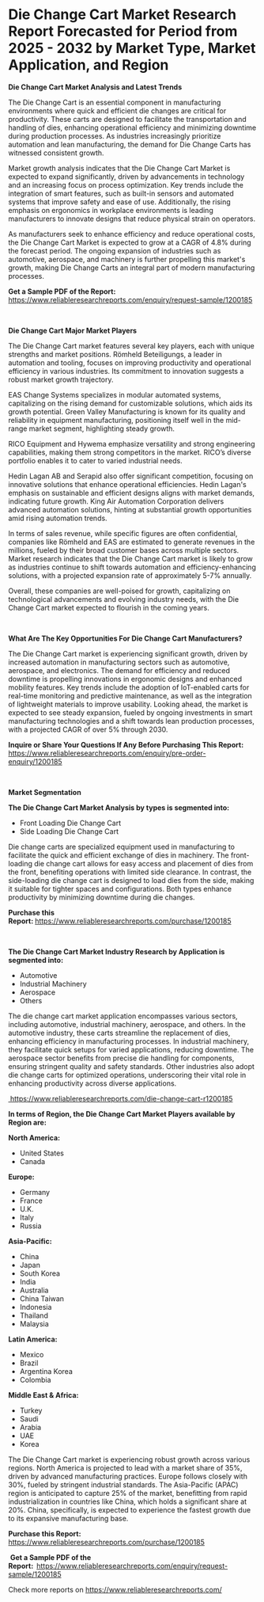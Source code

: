<p><h1>Die Change Cart Market Research Report Forecasted for Period from 2025 -  2032 by Market Type, Market Application, and Region</h1></p><p><strong>Die Change Cart Market Analysis and Latest Trends</strong></p>
<p><p>The Die Change Cart is an essential component in manufacturing environments where quick and efficient die changes are critical for productivity. These carts are designed to facilitate the transportation and handling of dies, enhancing operational efficiency and minimizing downtime during production processes. As industries increasingly prioritize automation and lean manufacturing, the demand for Die Change Carts has witnessed consistent growth.</p><p>Market growth analysis indicates that the Die Change Cart Market is expected to expand significantly, driven by advancements in technology and an increasing focus on process optimization. Key trends include the integration of smart features, such as built-in sensors and automated systems that improve safety and ease of use. Additionally, the rising emphasis on ergonomics in workplace environments is leading manufacturers to innovate designs that reduce physical strain on operators.</p><p>As manufacturers seek to enhance efficiency and reduce operational costs, the Die Change Cart Market is expected to grow at a CAGR of 4.8% during the forecast period. The ongoing expansion of industries such as automotive, aerospace, and machinery is further propelling this market's growth, making Die Change Carts an integral part of modern manufacturing processes.</p></p>
<p><strong>Get a Sample PDF of the Report:&nbsp;</strong> <a href="https://www.reliableresearchreports.com/enquiry/request-sample/1200185?utm_campaign=3020&utm_medium=2&utm_source=Github&utm_content=ia&utm_term=08042025&utm_id=die-change-cart">https://www.reliableresearchreports.com/enquiry/request-sample/1200185</a></p>
<p>&nbsp;</p>
<p><strong>Die Change Cart Major Market Players</strong></p>
<p><p>The Die Change Cart market features several key players, each with unique strengths and market positions. Römheld Beteiligungs, a leader in automation and tooling, focuses on improving productivity and operational efficiency in various industries. Its commitment to innovation suggests a robust market growth trajectory.</p><p>EAS Change Systems specializes in modular automated systems, capitalizing on the rising demand for customizable solutions, which aids its growth potential. Green Valley Manufacturing is known for its quality and reliability in equipment manufacturing, positioning itself well in the mid-range market segment, highlighting steady growth.</p><p>RICO Equipment and Hywema emphasize versatility and strong engineering capabilities, making them strong competitors in the market. RICO’s diverse portfolio enables it to cater to varied industrial needs.</p><p>Hedin Lagan AB and Serapid also offer significant competition, focusing on innovative solutions that enhance operational efficiencies. Hedin Lagan's emphasis on sustainable and efficient designs aligns with market demands, indicating future growth. King Air Automation Corporation delivers advanced automation solutions, hinting at substantial growth opportunities amid rising automation trends.</p><p>In terms of sales revenue, while specific figures are often confidential, companies like Römheld and EAS are estimated to generate revenues in the millions, fueled by their broad customer bases across multiple sectors. Market research indicates that the Die Change Cart market is likely to grow as industries continue to shift towards automation and efficiency-enhancing solutions, with a projected expansion rate of approximately 5-7% annually.</p><p>Overall, these companies are well-poised for growth, capitalizing on technological advancements and evolving industry needs, with the Die Change Cart market expected to flourish in the coming years.</p></p>
<p>&nbsp;</p>
<p><strong>What Are The Key Opportunities For Die Change Cart Manufacturers?</strong></p>
<p><p>The Die Change Cart market is experiencing significant growth, driven by increased automation in manufacturing sectors such as automotive, aerospace, and electronics. The demand for efficiency and reduced downtime is propelling innovations in ergonomic designs and enhanced mobility features. Key trends include the adoption of IoT-enabled carts for real-time monitoring and predictive maintenance, as well as the integration of lightweight materials to improve usability. Looking ahead, the market is expected to see steady expansion, fueled by ongoing investments in smart manufacturing technologies and a shift towards lean production processes, with a projected CAGR of over 5% through 2030.</p></p>
<p><strong>Inquire or Share Your Questions If Any Before Purchasing This Report:</strong> <a href="https://www.reliableresearchreports.com/enquiry/pre-order-enquiry/1200185?utm_campaign=3020&utm_medium=2&utm_source=Github&utm_content=ia&utm_term=08042025&utm_id=die-change-cart">https://www.reliableresearchreports.com/enquiry/pre-order-enquiry/1200185</a></p>
<p>&nbsp;</p>
<p><strong>Market Segmentation</strong></p>
<p><strong>The Die Change Cart Market Analysis by types is segmented into:</strong></p>
<p><ul><li>Front Loading Die Change Cart</li><li>Side Loading Die Change Cart</li></ul></p>
<p><p>Die change carts are specialized equipment used in manufacturing to facilitate the quick and efficient exchange of dies in machinery. The front-loading die change cart allows for easy access and placement of dies from the front, benefiting operations with limited side clearance. In contrast, the side-loading die change cart is designed to load dies from the side, making it suitable for tighter spaces and configurations. Both types enhance productivity by minimizing downtime during die changes.</p></p>
<p><strong>Purchase this Report:&nbsp;</strong><a href="https://www.reliableresearchreports.com/purchase/1200185?utm_campaign=3020&utm_medium=2&utm_source=Github&utm_content=ia&utm_term=08042025&utm_id=die-change-cart">https://www.reliableresearchreports.com/purchase/1200185</a></p>
<p>&nbsp;</p>
<p><strong>The Die Change Cart Market Industry Research by Application is segmented into:</strong></p>
<p><ul><li>Automotive</li><li>Industrial Machinery</li><li>Aerospace</li><li>Others</li></ul></p>
<p><p>The die change cart market application encompasses various sectors, including automotive, industrial machinery, aerospace, and others. In the automotive industry, these carts streamline the replacement of dies, enhancing efficiency in manufacturing processes. In industrial machinery, they facilitate quick setups for varied applications, reducing downtime. The aerospace sector benefits from precise die handling for components, ensuring stringent quality and safety standards. Other industries also adopt die change carts for optimized operations, underscoring their vital role in enhancing productivity across diverse applications.</p></p>
<p><a href="https://www.reliableresearchreports.com/die-change-cart-r1200185?utm_campaign=3020&utm_medium=2&utm_source=Github&utm_content=ia&utm_term=08042025&utm_id=die-change-cart">&nbsp;https://www.reliableresearchreports.com/die-change-cart-r1200185</a></p>
<p><strong>In terms of Region, the Die Change Cart Market Players available by Region are:</strong></p>
<p>
    <p> <strong> North America: </strong>
        <ul>
            <li>United States</li>
            <li>Canada</li>
        </ul>
        </p> 
    <p> <strong> Europe: </strong>
        <ul>
            <li>Germany</li>
            <li>France</li>
            <li>U.K.</li>
            <li>Italy</li>
            <li>Russia</li>
        </ul>
        </p> 
    <p> <strong> Asia-Pacific: </strong>
        <ul>
            <li>China</li>
            <li>Japan</li>
            <li>South Korea</li>
            <li>India</li>
            <li>Australia</li>
            <li>China Taiwan</li>
            <li>Indonesia</li>
            <li>Thailand</li>
            <li>Malaysia</li>
        </ul>
        </p> 
    <p> <strong> Latin America: </strong>
        <ul>
            <li>Mexico</li>
            <li>Brazil</li>
            <li>Argentina Korea</li>
            <li>Colombia</li>
        </ul>
        </p> 
    <p> <strong> Middle East & Africa: </strong>
        <ul>
            <li>Turkey</li>
            <li>Saudi</li>
            <li>Arabia</li>
            <li>UAE</li>
            <li>Korea</li>
        </ul>
    </p>
    </p>
<p><p>The Die Change Cart market is experiencing robust growth across various regions. North America is projected to lead with a market share of 35%, driven by advanced manufacturing practices. Europe follows closely with 30%, fueled by stringent industrial standards. The Asia-Pacific (APAC) region is anticipated to capture 25% of the market, benefitting from rapid industrialization in countries like China, which holds a significant share at 20%. China, specifically, is expected to experience the fastest growth due to its expansive manufacturing base.</p></p>
<p><strong>Purchase this Report: </strong><a href="https://www.reliableresearchreports.com/purchase/1200185?utm_campaign=3020&utm_medium=2&utm_source=Github&utm_content=ia&utm_term=08042025&utm_id=die-change-cart">https://www.reliableresearchreports.com/purchase/1200185</a></p>
<p>&nbsp;<strong>Get a Sample PDF of the Report:&nbsp;&nbsp;</strong><a href="https://www.reliableresearchreports.com/enquiry/request-sample/1200185?utm_campaign=3020&utm_medium=2&utm_source=Github&utm_content=ia&utm_term=08042025&utm_id=die-change-cart">https://www.reliableresearchreports.com/enquiry/request-sample/1200185</a></p>
<p><strong></strong></p>
<p>Check more reports on <a href="https://www.reliableresearchreports.com/?utm_campaign=3020&utm_medium=2&utm_source=Github&utm_content=ia&utm_term=08042025&utm_id=die-change-cart">https://www.reliableresearchreports.com/</a></p>